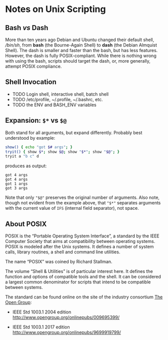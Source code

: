 # Notes on Unix Scripting

## Bash *vs* Dash

More than ten years ago Debian and Ubuntu changed their default
shell, */bin/sh*, from **bash** (the Bourne-Again Shell) to
**dash** (the Debian Almquist Shell). The dash is smaller and
faster than the bash, but has less features. However, the dash
is fully POSIX-compliant. While there is nothing wrong with
using the bash, scripts should target the dash, or, more
generally, attempt POSIX compliance.

## Shell Invocation

- TODO Login shell, interactive shell, batch shell
- TODO /etc/profile, ~/.profile, ~/.bashrc, etc.
- TODO the ENV and BASH_ENV variables

## Expansion: `$*` vs `$@`

Both stand for all arguments, but expand differently.
Probably best understood by example:

```sh
show() { echo "got $# args"; }
tryit() { show $*; show $@; show "$*"; show "$@"; }
tryit a "b c" d
```

produces as output:

```text
got 4 args
got 4 args
got 1 args
got 3 args
```

Note that only `"$@"` preserves the original number
of arguments. Also note, though not evident from the
example above, that `"$*"` separates arguments with
the current value of `IFS` (internal field separator),
not space.

## About POSIX

POSIX is the “Portable Operating System Interface”, a standard
by the IEEE Computer Society that aims at compatibility between
operating systems. POSIX is modeled after the Unix systems.
It defines a number of system calls, library routines, a shell
and command line utilities.

The name “POSIX” was coined by Richard Stallman.

The volume “Shell & Utilities” is of particular interest here.
It defines the function and options of compatible tools and
the shell. It can be considered a largest common denominator
for scripts that intend to be compatible between systems.

The standard can be found online on the site of
the industry consortium [The Open Group][opengroup]:

- IEEE Std 1003.1 2004 edition  
<http://www.opengroup.org/onlinepubs/009695399/>

- IEEE Std 1003.1 2017 edition  
<http://www.opengroup.org/onlinepubs/9699919799/>

[opengroup]: https://www.opengroup.org/
